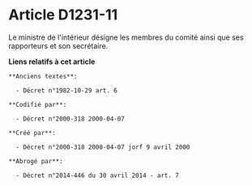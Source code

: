 # Article D1231-11

Le ministre de l'intérieur désigne les membres du comité ainsi que ses rapporteurs et son secrétaire.

**Liens relatifs à cet article**

	**Anciens textes**:

	  - Décret n°1982-10-29 art. 6

	**Codifié par**:

	  - Décret n°2000-318 2000-04-07

	**Créé par**:

	  - Décret n°2000-318 2000-04-07 jorf 9 avril 2000

	**Abrogé par**:

	  - Décret n°2014-446 du 30 avril 2014 - art. 7
